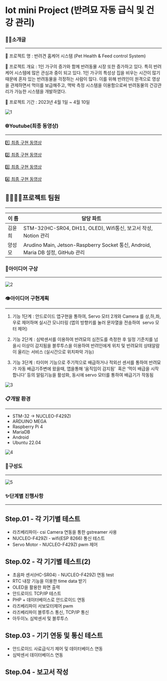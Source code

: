 # Iot mini Project (반려묘 자동 급식 및 건강 관리)

### 👋🏻소개글

---

📌 프로젝트 명 : 반려견 홈케어 시스템 (Pet Health & Feed control System)

📝 프로젝트 개요 : 1인 가구의 증가와 함께 반려동물 시장 또한 증가하고 있다. 특히 반려 케어 시스템에 많은 관심과 중이 되고 있다. 1인 가구의 특성상 집을 비우는 시간이 많기 때문에 혼자 있는 반려동물을 걱정하는 사람이 많다. 이를 위해 반려인이 원격으로 영상을 관제하면서 먹이를 보급해주고, 맥박 측정 시스템을 이용함으로써 반려동물의 건강관리가 가능한 시스템을 개발하였다.

📆 프로젝트 기간 : 2023년 4월 1일 ~ 4월 10일

![1](https://user-images.githubusercontent.com/77330806/233028056-86eb1e7a-0556-4717-8175-39e449c91926.png)
### 🌐Youtube(최종 동영상)

---

[1️⃣ 최종 구현 동영상](https://www.youtube.com/watch?v=g_JCp-s1soQ)

[2️⃣ 최종 구현 동영상](https://www.youtube.com/watch?v=DWTKlE7tkXk)

[3️⃣ 최종 구현 동영상](https://www.youtube.com/watch?v=G1rCZroqQss)

[4️⃣ 최종 구현 동영상](https://www.youtube.com/watch?v=f-995GGhyLY)


## 👨‍👨‍👧‍👧프로젝트 팀원

---

| 이  름 | 담당 파트 |
| --- | --- |
| 김윤희 | STM-32(HC-SR04, DH11, OLED), Wifi통신, 보고서 작성, Notion 관리 |
| 양성모 | Arudino Main, Jetson-Raspberry Socket 통신, Android, Maria DB 설정, GitHub 관리 |



### 👤아이디어 구상

---

![2](https://user-images.githubusercontent.com/77330806/233028252-0ec85b4f-614d-4afc-b8bf-3a1510b16aec.jpg)


### 👁️아이디어 구현계획

---

1. 기능 1단계 : 안드로이드 앱구현을 통하여, Servo 모터 2개와 Camera 를 상,하,좌,우로 제어하며 실시간 모니터링 (앱의 방향키를 눌러 문자열을 전송하여  servo 모터 제어)
2. 기능 2단계 : 심박센서를 이용하여 반려묘의 심전도를 측정한 후 일정 기준치를 넘을시 이상이 감지됨을 블루투스을 이용하여 반려인에게 위치 및 반려묘의 상태알람이 울리는 서비스 (실시간으로 위치파악 가능)

1. 기능 3단계 : 타이머 기능으로 주기적으로 배급하거나 적외선 센서를 통하여 반려묘가 자동 배급기주변에 왔을때, 앱을통해 ‘움직임이 감지됨’  혹은 ‘먹이 배급을 시작합니다’ 등의 알림기능을 활성화, 동시에 servo 모터를 통하여 배급기가 작동됨

![3](https://user-images.githubusercontent.com/77330806/233029956-364e9dd3-0401-493a-892d-df8fec1fd55a.png)

### 📋개발 환경

---

- STM-32 → NUCLEO-F429ZI
- ARDUINO MEGA
- Raspberry Pi 4
- MariaDB
- Android
- Ubuntu 22.04

![4](https://user-images.githubusercontent.com/77330806/233030038-f4adc8f4-e578-4b4c-9198-d1d5e030d712.png)


### 📍구성도

---

![5](https://user-images.githubusercontent.com/77330806/233030090-9110a2c1-0d26-4f9a-a0d8-4743b7d73e04.png)

### ✨단계별 진행사항

---

## Step.01 - 각 기기별 테스트

- 라즈베리파이- csi Camera 연동을 통한 gstreamer 사용
- NUCLEO-F429ZI - wifi(ESP 8266) 통신 테스트
- Servo Motor - NUCLEO-F429ZI pwm 제어
    

## Step.02 - 각 기기별 테스트(2)

- 초음파 센서(HC-SR04) -  NUCLEO-F429ZI 연동 test
- RTC 내장 기능을 이용한 time data 받기
- OLED을 활용한 화면 출력
- 안드로이드 TCP/IP 테스트
- PHP + 데이터베이스로 안드로이드 연동
- 라즈베리파이 서보모터제어 pwm
- 라즈베리파이 블루투스 통신, TCP/IP 통신
- 아두이노 심박센서 및 블루투스

## Step.03 - 기기 연동 및 통신 테스트

- 안드로이드 사료급식기 제어 및 데이터베이스 연동
- 심박센서 데이터베이스 연동

## Step.04 - 보고서 작성


